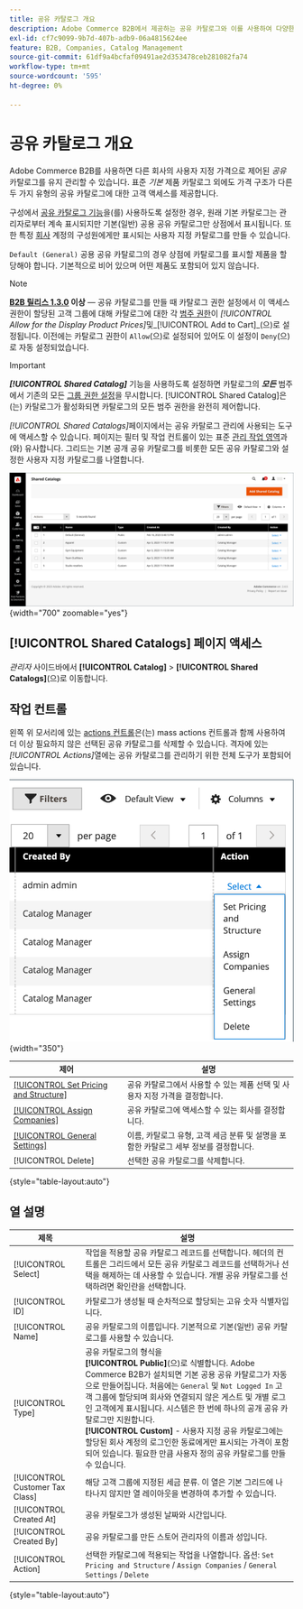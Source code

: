 ```yaml
---
title: 공유 카탈로그 개요
description: Adobe Commerce B2B에서 제공하는 공유 카탈로그와 이를 사용하여 다양한 회사 계정의 사용자 지정 가격으로 제어된 카탈로그를 유지 관리하는 방법에 대해 알아봅니다.
exl-id: cf7c9099-9b7d-407b-adb9-06a4815624ee
feature: B2B, Companies, Catalog Management
source-git-commit: 61df9a4bcfaf09491ae2d353478ceb281082fa74
workflow-type: tm+mt
source-wordcount: '595'
ht-degree: 0%

---
```


# 공유 카탈로그 개요

Adobe Commerce B2B를 사용하면 다른 회사의 사용자 지정 가격으로 제어된 _공유_ 카탈로그를 유지 관리할 수 있습니다. 표준 _기본_ 제품 카탈로그 외에도 가격 구조가 다른 두 가지 유형의 공유 카탈로그에 대한 고객 액세스를 제공합니다.

구성에서 [공유 카탈로그 기능](enable-basic-features.md)을(를) 사용하도록 설정한 경우, 원래 기본 카탈로그는 관리자로부터 계속 표시되지만 기본(일반) 공용 공유 카탈로그만 상점에서 표시됩니다. 또한 특정 [회사](account-companies.md) 계정의 구성원에게만 표시되는 사용자 지정 카탈로그를 만들 수 있습니다.

`Default (General)` 공용 공유 카탈로그의 경우 상점에 카탈로그를 표시할 제품을 할당해야 합니다. 기본적으로 비어 있으며 어떤 제품도 포함되어 있지 않습니다.

>[!NOTE]
>
>**[B2B 릴리스 1.3.0](release-notes.md#b2b-v130) 이상** — 공유 카탈로그를 만들 때 카탈로그 권한 설정에서 이 액세스 권한이 할당된 고객 그룹에 대해 카탈로그에 대한 각 [범주 권한](../catalog/category-permissions.md)이 _[!UICONTROL Allow for the Display Product Prices]_&#x200B;및_[!UICONTROL Add to Cart]_(으)로 설정됩니다. 이전에는 카탈로그 권한이 `Allow`(으)로 설정되어 있어도 이 설정이 `Deny`(으)로 자동 설정되었습니다.

>[!IMPORTANT]
>
>**_[!UICONTROL Shared Catalog]_** 기능을 사용하도록 설정하면 카탈로그의 **_모든_** 범주에서 기존의 모든 [그룹 권한 설정](../configuration-reference/catalog/catalog.md#category-permissions)을 무시합니다. [!UICONTROL Shared Catalog]은(는) 카탈로그가 활성화되면 카탈로그의 모든 범주 권한을 완전히 제어합니다.

_[!UICONTROL Shared Catalogs]_&#x200B;페이지에서는 공유 카탈로그 관리에 사용되는 도구에 액세스할 수 있습니다. 페이지는 필터 및 작업 컨트롤이 있는 표준 [관리 작업 영역](../getting-started/admin-workspace.md)과(와) 유사합니다. 그리드는 기본 공개 공유 카탈로그를 비롯한 모든 공유 카탈로그와 설정한 사용자 지정 카탈로그를 나열합니다.

![공유된 카탈로그](./assets/shared-catalogs-grid.png){width="700" zoomable="yes"}

## [!UICONTROL Shared Catalogs] 페이지 액세스

_관리자_ 사이드바에서 **[!UICONTROL Catalog]** > **[!UICONTROL Shared Catalogs]**(으)로 이동합니다.

## 작업 컨트롤

왼쪽 위 모서리에 있는 [actions 컨트롤](../getting-started/admin-actions-control.md)은(는) mass actions 컨트롤과 함께 사용하여 더 이상 필요하지 않은 선택된 공유 카탈로그를 삭제할 수 있습니다. 격자에 있는 _[!UICONTROL Actions]_&#x200B;열에는 공유 카탈로그를 관리하기 위한 전체 도구가 포함되어 있습니다.

![공유된 카탈로그 작업](./assets/shared-catalog-grid-action-column-controls.png){width="350"}

| 제어 | 설명 |
|------|-----------|
| [[!UICONTROL Set Pricing and Structure]](catalog-shared-pricing-structure.md) | 공유 카탈로그에서 사용할 수 있는 제품 선택 및 사용자 지정 가격을 결정합니다. |
| [[!UICONTROL Assign Companies]](catalog-shared-assign-companies.md) | 공유 카탈로그에 액세스할 수 있는 회사를 결정합니다. |
| [[!UICONTROL General Settings]](catalog-shared-manage.md) | 이름, 카탈로그 유형, 고객 세금 분류 및 설명을 포함한 카탈로그 세부 정보를 결정합니다. |
| [!UICONTROL Delete] | 선택한 공유 카탈로그를 삭제합니다. |

{style="table-layout:auto"}

## 열 설명

| 제목 | 설명 |
|--- |--- |
| [!UICONTROL Select] | 작업을 적용할 공유 카탈로그 레코드를 선택합니다. 헤더의 컨트롤은 그리드에서 모든 공유 카탈로그 레코드를 선택하거나 선택을 해제하는 데 사용할 수 있습니다. 개별 공유 카탈로그를 선택하려면 확인란을 선택합니다. |
| [!UICONTROL ID] | 카탈로그가 생성될 때 순차적으로 할당되는 고유 숫자 식별자입니다. |
| [!UICONTROL Name] | 공유 카탈로그의 이름입니다. 기본적으로 기본(일반) 공유 카탈로그를 사용할 수 있습니다. |
| [!UICONTROL Type] | 공유 카탈로그의 형식을 <br/>**[!UICONTROL Public]**(으)로 식별합니다. Adobe Commerce B2B가 설치되면 기본 공용 공유 카탈로그가 자동으로 만들어집니다. 처음에는 `General` 및 `Not Logged In` 고객 그룹에 할당되며 회사와 연결되지 않은 게스트 및 개별 로그인 고객에게 표시됩니다. 시스템은 한 번에 하나의 공개 공유 카탈로그만 지원합니다.<br/>**[!UICONTROL Custom]** - 사용자 지정 공유 카탈로그에는 할당된 회사 계정의 로그인한 동료에게만 표시되는 가격이 포함되어 있습니다. 필요한 만큼 사용자 정의 공유 카탈로그를 만들 수 있습니다. |
| [!UICONTROL Customer Tax Class] | 해당 고객 그룹에 지정된 세금 분류. 이 열은 기본 그리드에 나타나지 않지만 열 레이아웃을 변경하여 추가할 수 있습니다. |
| [!UICONTROL Created At] | 공유 카탈로그가 생성된 날짜와 시간입니다. |
| [!UICONTROL Created By] | 공유 카탈로그를 만든 스토어 관리자의 이름과 성입니다. |
| [!UICONTROL Action] | 선택한 카탈로그에 적용되는 작업을 나열합니다. 옵션: `Set Pricing and Structure` / `Assign Companies` / `General Settings` / `Delete` |

{style="table-layout:auto"}
